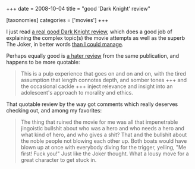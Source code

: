 +++
date = 2008-10-04
title = "good 'Dark Knight' review"

[taxonomies]
categories = ['movies']
+++

I just read [a real good Dark Knight review], which does a good job of
explaining the complex topic(s) the movie attempts as well as the superb
The Joker, in better words [than I could manage].

Perhaps equally good is [a hater review] from the same publication, and
happens to be more quotable:

> This is a pulp experience that goes on and on and on, with the tired
> assumption that length connotes depth, and somber tones +++ and the
> occasional cackle +++ inject relevance and insight into an
> adolescent\'s approach to morality and ethics.

That quotable review by the way got comments which really deserves
checking out, and among my favorites:

> The thing that ruined the movie for me was all that impenetrable
> jingoistic bullshit about who was a hero and who needs a hero and what
> kind of hero, and who gives a shit? That and the bullshit about the
> noble people not blowing each other up. Both boats would have blown up
> at once with everybody diving for the trigger, yelling, \"Me first!
> Fuck you!\" Just like the Joker thought. What a lousy move for a great
> character to get stuck in.

  [a real good Dark Knight review]: http://www.ruthlessreviews.com/742/dark-knight-the
  [than I could manage]: http://tshepang.net/the-dark-knight-2008
  [a hater review]: http://www.ruthlessreviews.com/746/dark-knight-the-2
